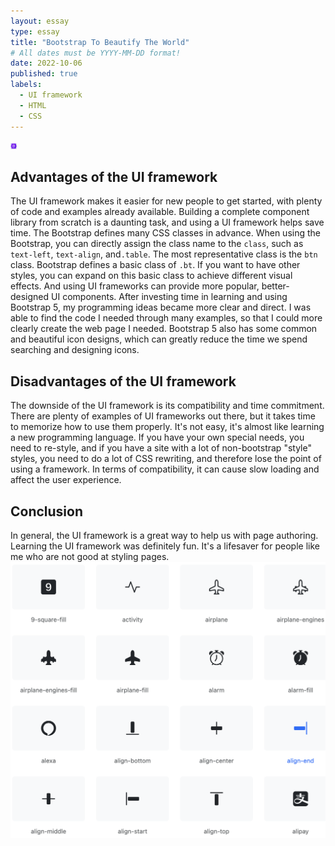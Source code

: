 ```yaml
---
layout: essay
type: essay
title: "Bootstrap To Beautify The World"
# All dates must be YYYY-MM-DD format!
date: 2022-10-06
published: true
labels:
  - UI framework
  - HTML
  - CSS
---
```


<img class="img-fluid" src="../img/boostrap2.png" width="10px">

## Advantages of the UI framework

The UI framework makes it easier for new people to get started, with plenty of code and examples already available. Building a complete component library from scratch is a daunting task, and using a UI framework helps save time. The Bootstrap defines many CSS classes in advance. When using the Bootstrap, you can directly assign the class name to the `class`, such as `text-left`, `text-align`, and`.table`. The most representative class is the `btn` class. Bootstrap defines a basic class of `.bt`. If you want to have other styles, you can expand on this basic class to achieve different visual effects. And using UI frameworks can provide more popular, better-designed UI components. After investing time in learning and using Bootstrap 5, my programming ideas became more clear and direct. I was able to find the code I needed through many examples, so that I could more clearly create the web page I needed. Bootstrap 5 also has some common and beautiful icon designs, which can greatly reduce the time we spend searching and designing icons.

## Disadvantages of the UI framework

The downside of the UI framework is its compatibility and time commitment. There are plenty of examples of UI frameworks out there, but it takes time to memorize how to use them properly. It's not easy, it's almost like learning a new programming language. If you have your own special needs, you need to re-style, and if you have a site with a lot of non-bootstrap "style" styles, you need to do a lot of CSS rewriting, and therefore lose the point of using a framework. In terms of compatibility, it can cause slow loading and affect the user experience.

## Conclusion
In general, the UI framework is a great way to help us with page authoring. Learning the UI framework was definitely fun. It's a lifesaver for people like me who are not good at styling pages.
<img class="img-fluid" src="../img/boostrap1.png">



